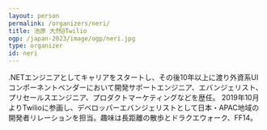 ```yaml
---
layout: person
permalink: /organizers/neri/
title: 池原 大然@Twilio
ogp: /japan-2023/image/ogp/neri.jpg
type: organizer
id: neri
---
```

.NETエンジニアとしてキャリアをスタートし、その後10年以上に渡り外資系UIコンポーネントベンダーにおいて開発サポートエンジニア、エバンジェリスト、プリセールスエンジニア、プロダクトマーケティングなどを歴任。
2019年10月よりTwilioに参画し、デベロッパーエバンジェリストとして日本・APAC地域の開発者リレーションを担当。趣味は長距離の散歩とドラクエウォーク、FF14。
